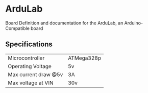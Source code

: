 # ArduLab
Board Definition and documentation for the ArduLab, an Arduino-Compatible board

## Specifications
|  |  |
| --------------- | ---------- |
| Microcontroller | ATMega328p |
| Operating Voltage | 5v |
| Max current draw @5v | 3A |
| Max voltage at VIN | 30v |
